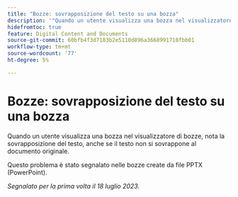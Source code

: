 ```yaml
---
title: "Bozze: sovrapposizione del testo su una bozza"
description: '"Quando un utente visualizza una bozza nel visualizzatore di bozze, nota la sovrapposizione del testo, anche se il testo non si sovrappone sul documento originale. ”'
hidefromtoc: true
feature: Digital Content and Documents
source-git-commit: 60bfb4f3d7183b2e5110d896a3668991718fbb01
workflow-type: tm+mt
source-wordcount: '77'
ht-degree: 5%

---
```



# Bozze: sovrapposizione del testo su una bozza

Quando un utente visualizza una bozza nel visualizzatore di bozze, nota la sovrapposizione del testo, anche se il testo non si sovrappone al documento originale.

Questo problema è stato segnalato nelle bozze create da file PPTX (PowerPoint).

_Segnalato per la prima volta il 18 luglio 2023._


